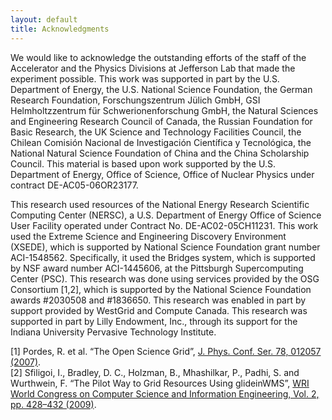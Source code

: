 ```yaml
---
layout: default
title: Acknowledgments
---
```


We would like to acknowledge the outstanding efforts of the staff of the Accelerator and the Physics Divisions at Jefferson Lab that made the experiment possible. This work was supported in part by the U.S. Department of Energy, the U.S. National Science Foundation, the German Research Foundation, Forschungszentrum Jülich GmbH, GSI Helmholtzzentrum für Schwerionenforschung GmbH, the Natural Sciences and Engineering Research Council of Canada, the Russian Foundation for Basic Research, the UK Science and Technology Facilities Council, the Chilean Comisión Nacional de Investigación Científica y Tecnológica, the National Natural Science Foundation of China and the China Scholarship Council. This material is based upon work supported by the U.S. Department of Energy, Office of Science, Office of Nuclear Physics under contract DE-AC05-06OR23177.

This research used resources of the National Energy Research Scientific Computing Center (NERSC), a U.S. Department of Energy Office of Science User Facility operated under Contract No. DE-AC02-05CH11231. This work used the Extreme Science and Engineering Discovery Environment (XSEDE), which is supported by National Science Foundation grant number ACI-1548562. Specifically, it used the Bridges system, which is supported by NSF award number ACI-1445606, at the Pittsburgh Supercomputing Center (PSC).  This research was done using services provided by the OSG Consortium [1,2], which is supported by the National Science Foundation awards #2030508 and #1836650. This research was enabled in part by support provided by WestGrid and Compute Canada.  This research was supported in part by Lilly Endowment, Inc., through its support for the Indiana University Pervasive Technology Institute.

[1] Pordes, R. et al. “The Open Science Grid”, [J. Phys. Conf. Ser. 78, 012057 (2007)](10.1088/1742-6596/78/1/012057).  
[2] Sfiligoi, I., Bradley, D. C., Holzman, B., Mhashilkar, P., Padhi, S. and Wurthwein, F. “The Pilot Way to Grid Resources Using glideinWMS”, [WRI World Congress on Computer Science and Information Engineering, Vol. 2, pp. 428–432 (2009)](10.1109/CSIE.2009.950).
